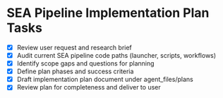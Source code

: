 # SEA Pipeline Implementation Plan Tasks

- [x] Review user request and research brief
- [x] Audit current SEA pipeline code paths (launcher, scripts, workflows)
- [x] Identify scope gaps and questions for planning
- [x] Define plan phases and success criteria
- [x] Draft implementation plan document under agent_files/plans
- [x] Review plan for completeness and deliver to user
